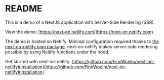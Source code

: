# README

This is a demo of a NextJS application with Server-Side Rendering (SSR).

View the demo: [https://next-on.netlify.com](https://next-on.netlify.com)

The demo is hosted on Netlify. Minimal configuration required thanks to [the next-on-netlify npm package](https://www.npmjs.com/package/next-on-netlify). next-on-netlify makes server-side rendering possible by using Netlify functions under the hood.

Get started with next-on-netlify: [https://github.com/FinnWoelm/next-on-netlify#installation](https://github.com/FinnWoelm/next-on-netlify#installation)

